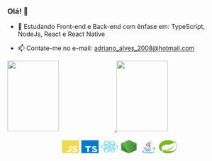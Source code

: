 ### Olá! 👋



- 🌱  Estudando Front-end e Back-end com ênfase em: TypeScript, NodeJs, React e React Native
  
- 📫 Contate-me no e-mail: adriano_alves_2008@hotmail.com

<div>
  <a href="https://github.com/Adrianodbs">
    <img width="48%" height="160em" src="https://github-readme-stats.vercel.app/api?username=adrianodbs&show_icons=true&theme=highcontrast" />
    <img width="48%" height="160em"  src="https://github-readme-stats.vercel.app/api/top-langs/?username=adrianodbs&layout=compact" />
  </a>
</div>
<div align="center">
  <div style="display: inline_block"><br>
    <img align="center" alt="JavaScript" height="30" width="40" src="https://raw.githubusercontent.com/devicons/devicon/master/icons/javascript/javascript-plain.svg">
    <img align="center" alt="TypeScript" height="30" width="40" src="https://raw.githubusercontent.com/devicons/devicon/master/icons/typescript/typescript-plain.svg">
    <img align="center" alt="React" height="30" width="40" src="https://raw.githubusercontent.com/devicons/devicon/master/icons/react/react-original.svg">
    <img align="center" alt="Node.js" height="30" width="40" src="https://raw.githubusercontent.com/devicons/devicon/master/icons/nodejs/nodejs-original.svg">
    <img align="center" alt="Java" height="30" width="40" src="https://raw.githubusercontent.com/devicons/devicon/master/icons/java/java-original.svg">
    <img align="center" alt="Spring Boot" height="30" width="40" src="https://raw.githubusercontent.com/devicons/devicon/master/icons/spring/spring-original.svg">
  </div>
</div>
 
